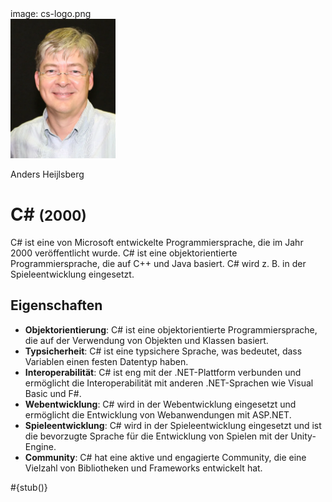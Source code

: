<div class='meta'>
image: cs-logo.png
</div>

<div class='floatright mt-5' style='width: 12em;'>
    <img src='heijlsberg.webp'>
    <p>
        Anders Heijlsberg
    </p>
</div>

# C&#35; <span style='font-size: 80%;'>(2000)</span>

<p class='abstract'>
C# ist eine von Microsoft entwickelte Programmiersprache, die im Jahr 2000 veröffentlicht wurde. C# ist eine objektorientierte Programmiersprache, die auf C++ und Java basiert. C# wird z. B. in der Spieleentwicklung eingesetzt.
</p>

## Eigenschaften

- **Objektorientierung**: C# ist eine objektorientierte Programmiersprache, die auf der Verwendung von Objekten und Klassen basiert.
- **Typsicherheit**: C# ist eine typsichere Sprache, was bedeutet, dass Variablen einen festen Datentyp haben.
- **Interoperabilität**: C# ist eng mit der .NET-Plattform verbunden und ermöglicht die Interoperabilität mit anderen .NET-Sprachen wie Visual Basic und F#.
- **Webentwicklung**: C# wird in der Webentwicklung eingesetzt und ermöglicht die Entwicklung von Webanwendungen mit ASP.NET.
- **Spieleentwicklung**: C# wird in der Spieleentwicklung eingesetzt und ist die bevorzugte Sprache für die Entwicklung von Spielen mit der Unity-Engine.
- **Community**: C# hat eine aktive und engagierte Community, die eine Vielzahl von Bibliotheken und Frameworks entwickelt hat.

<div class='alert alert-warning'>#{stub()}</div>

